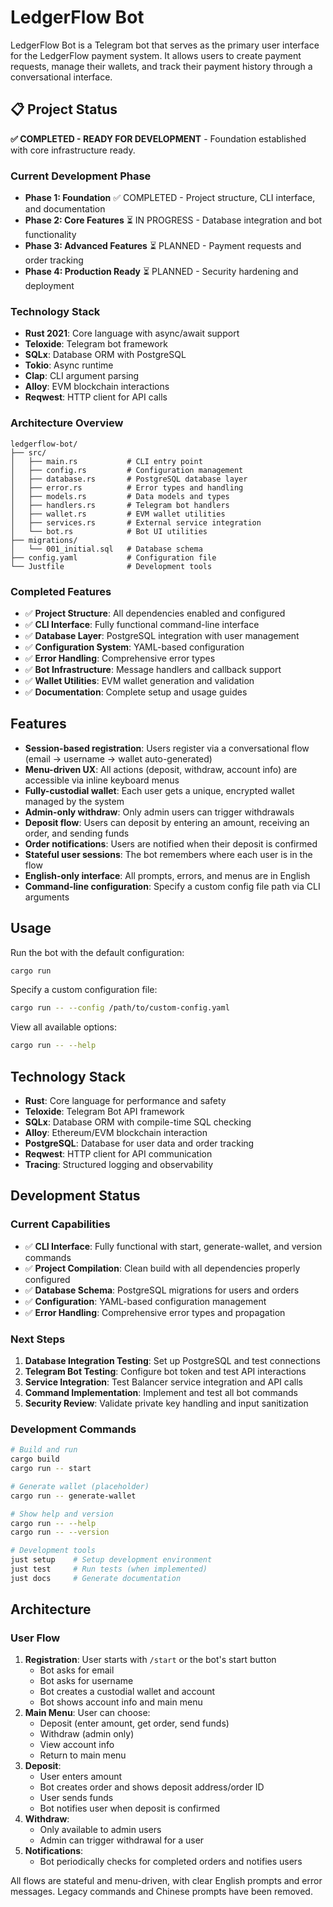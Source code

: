 # LedgerFlow Bot

LedgerFlow Bot is a Telegram bot that serves as the primary user interface for the LedgerFlow payment system. It allows users to create payment requests, manage their wallets, and track their payment history through a conversational interface.

## 📋 Project Status

**✅ COMPLETED - READY FOR DEVELOPMENT** - Foundation established with core infrastructure ready.

### Current Development Phase
- **Phase 1: Foundation** ✅ COMPLETED - Project structure, CLI interface, and documentation
- **Phase 2: Core Features** ⏳ IN PROGRESS - Database integration and bot functionality
- **Phase 3: Advanced Features** ⏳ PLANNED - Payment requests and order tracking
- **Phase 4: Production Ready** ⏳ PLANNED - Security hardening and deployment

### Technology Stack
- **Rust 2021**: Core language with async/await support
- **Teloxide**: Telegram bot framework
- **SQLx**: Database ORM with PostgreSQL
- **Tokio**: Async runtime
- **Clap**: CLI argument parsing
- **Alloy**: EVM blockchain interactions
- **Reqwest**: HTTP client for API calls

### Architecture Overview
```
ledgerflow-bot/
├── src/
│   ├── main.rs           # CLI entry point
│   ├── config.rs         # Configuration management
│   ├── database.rs       # PostgreSQL database layer
│   ├── error.rs          # Error types and handling
│   ├── models.rs         # Data models and types
│   ├── handlers.rs       # Telegram bot handlers
│   ├── wallet.rs         # EVM wallet utilities
│   ├── services.rs       # External service integration
│   └── bot.rs            # Bot UI utilities
├── migrations/
│   └── 001_initial.sql   # Database schema
├── config.yaml           # Configuration file
└── Justfile              # Development tools
```

### Completed Features
- ✅ **Project Structure**: All dependencies enabled and configured
- ✅ **CLI Interface**: Fully functional command-line interface
- ✅ **Database Layer**: PostgreSQL integration with user management
- ✅ **Configuration System**: YAML-based configuration
- ✅ **Error Handling**: Comprehensive error types
- ✅ **Bot Infrastructure**: Message handlers and callback support
- ✅ **Wallet Utilities**: EVM wallet generation and validation
- ✅ **Documentation**: Complete setup and usage guides

## Features

- **Session-based registration**: Users register via a conversational flow (email → username → wallet auto-generated)
- **Menu-driven UX**: All actions (deposit, withdraw, account info) are accessible via inline keyboard menus
- **Fully-custodial wallet**: Each user gets a unique, encrypted wallet managed by the system
- **Admin-only withdraw**: Only admin users can trigger withdrawals
- **Deposit flow**: Users can deposit by entering an amount, receiving an order, and sending funds
- **Order notifications**: Users are notified when their deposit is confirmed
- **Stateful user sessions**: The bot remembers where each user is in the flow
- **English-only interface**: All prompts, errors, and menus are in English
- **Command-line configuration**: Specify a custom config file path via CLI arguments

## Usage

Run the bot with the default configuration:

```bash
cargo run
```

Specify a custom configuration file:

```bash
cargo run -- --config /path/to/custom-config.yaml
```

View all available options:

```bash
cargo run -- --help
```

## Technology Stack

- **Rust**: Core language for performance and safety
- **Teloxide**: Telegram Bot API framework
- **SQLx**: Database ORM with compile-time SQL checking
- **Alloy**: Ethereum/EVM blockchain interaction
- **PostgreSQL**: Database for user data and order tracking
- **Reqwest**: HTTP client for API communication
- **Tracing**: Structured logging and observability

## Development Status

### Current Capabilities
- ✅ **CLI Interface**: Fully functional with start, generate-wallet, and version commands
- ✅ **Project Compilation**: Clean build with all dependencies properly configured
- ✅ **Database Schema**: PostgreSQL migrations for users and orders
- ✅ **Configuration**: YAML-based configuration management
- ✅ **Error Handling**: Comprehensive error types and propagation

### Next Steps
1. **Database Integration Testing**: Set up PostgreSQL and test connections
2. **Telegram Bot Testing**: Configure bot token and test API interactions
3. **Service Integration**: Test Balancer service integration and API calls
4. **Command Implementation**: Implement and test all bot commands
5. **Security Review**: Validate private key handling and input sanitization

### Development Commands
```bash
# Build and run
cargo build
cargo run -- start

# Generate wallet (placeholder)
cargo run -- generate-wallet

# Show help and version
cargo run -- --help
cargo run -- --version

# Development tools
just setup    # Setup development environment
just test     # Run tests (when implemented)
just docs     # Generate documentation
```

## Architecture

### User Flow

1. **Registration**: User starts with `/start` or the bot's start button
   - Bot asks for email
   - Bot asks for username
   - Bot creates a custodial wallet and account
   - Bot shows account info and main menu
2. **Main Menu**: User can choose:
   - Deposit (enter amount, get order, send funds)
   - Withdraw (admin only)
   - View account info
   - Return to main menu
3. **Deposit**:
   - User enters amount
   - Bot creates order and shows deposit address/order ID
   - User sends funds
   - Bot notifies user when deposit is confirmed
4. **Withdraw**:
   - Only available to admin users
   - Admin can trigger withdrawal for a user
5. **Notifications**:
   - Bot periodically checks for completed orders and notifies users

All flows are stateful and menu-driven, with clear English prompts and error messages. Legacy commands and Chinese prompts have been removed.
